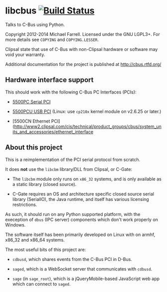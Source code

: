 # libcbus [![Build Status](https://secure.travis-ci.org/micolous/cbus.png?branch=master)](http://travis-ci.org/micolous/cbus) #

Talks to C-Bus using Python.

Copyright 2012-2014 Michael Farrell.  Licensed under the GNU LGPL3+.  For more details see `COPYING` and `COPYING.LESSER`.

Clipsal state that use of C-Bus with non-Clipsal hardware or software may void your warranty.

Additional documentation for the project is published at http://cbus.rtfd.org/

## Hardware interface support ##

This should work with the following C-Bus PC Interfaces (PCIs):

* [5500PC Serial PCI](http://www2.clipsal.com/cis/technical/product_groups/cbus/system_units_and_accessories/pc_interface)

* [5500PCU USB PCI](http://www2.clipsal.com/cis/technical/product_groups/cbus/system_units_and_accessories/pc_interface)
  (Linux: use `cp210x` kernel module on v2.6.25 or later.)

* [5500CN Ethernet PCI](http://www2.clipsal.com/cis/technical/product_groups/cbus/system_units_and_accessories/ethernet_interface

## About this project ##

This is a reimplementation of the PCI serial protocol from scratch.

It does **not** use the `libcbm` library/DLL from Clipsal, or C-Gate:

* The `libcbm` module only runs on `x86_32` systems, and is only available
  as a static library (closed source).

* C-Gate requires an OS and architecture specific closed source serial
  library (SerialIO), the Java runtime, and itself has various licensing
  restrictions.

As such, it should run on any Python supported platform, with the exeception
of `dbus` (IPC server) components which don't work properly on Windows.

The software itself has been primarily developed on Linux with on armhf,
x86_32 and x86_64 systems.

The most useful bits of this project are:

* `cdbusd`, which shares events from the C-Bus PCI in D-Bus.

* `saged`, which is a WebSocket server that communicates with `cdbusd`.

* `sage` (in `sage_root`), which is a jQueryMobile-based JavaScript web app
  which can connect to `saged`.

